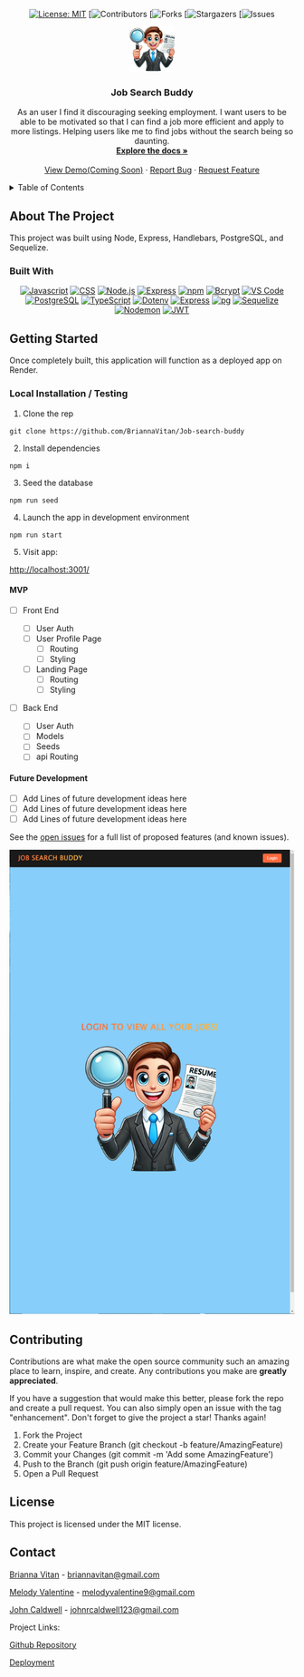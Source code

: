 <div align="center">


[![License: MIT](https://img.shields.io/badge/License-MIT-yellow.svg)](https://opensource.org/licenses/MIT)
[![Contributors](https://img.shields.io/github/contributors/404pandas/project-2-setup-guide.svg?style=plastic&logo=appveyor)
[![Forks](https://img.shields.io/github/forks/404pandas/project-2-setup-guide.svg?style=plastic&logo=appveyor)
[![Stargazers](https://img.shields.io/github/stars/404pandas/project-2-setup-guide.svg?style=plastic&logo=appveyor)
[![Issues](https://img.shields.io/github/issues/404pandas/project-2-setup-guide.svg?style=plastic&logo=appveyor)

</div>



<div align="center">
  <a href="https://github.com/BriannaVitan/Job-search-buddy">
  <!--  Correct this file path to a logo if you would like one; otherwise, delete this a href -->
    <img src="./client/src/assets/buddy.png" alt="Logo" width="80" height="80">
  </a>

<!--  Edit App name -->
  <h3 align="center">Job Search Buddy</h3>

  <p align="center">
  <!--  Edit App description -->
    As an user I find it discouraging seeking employment. 
I want users to be able to be motivated so that I can find a job more efficient and apply to more listings.
Helping users like me to find jobs without the search being so daunting. 
<!-- PROJECT LOGO -->
<br />
    <a href="https://github.com/BriannaVitan/Job-search-buddy"><strong>Explore the docs »</strong></a>
    <br />
    <br />
    <!-- Edit deployment link -->
    <a href="">View Demo(Coming Soon)</a>
    ·
    <a href="https://github.com/BriannaVitan/Job-search-buddy/issues">Report Bug</a>
    ·
    <a href="https://github.com/BriannaVitan/Job-search-buddy/issues">Request Feature</a>

  </p>
</div>

<!-- TABLE OF CONTENTS -->
<details>
  <summary>Table of Contents</summary>
  <ol>
    <li>
      <a href="#about-the-project">About The Project</a>
      <ul>
        <li><a href="#built-with">Built With</a></li>
      </ul>
    </li>
    <li>
      <a href="#getting-started">Getting Started</a>
      <ul>
        <li><a href="#installation">Installation</a></li>
      </ul>
    </li>
    <li><a href="#usage">Usage</a></li>
    <li><a href="#roadmap">Roadmap</a></li>
    <li><a href="#contributing">Contributing</a></li>
    <li><a href="#license">License</a></li>
    <li><a href="#contact">Contact</a></li>
    <li><a href="#acknowledgments">Acknowledgments</a></li>
  </ol>
</details>

<!-- ABOUT THE PROJECT -->

## About The Project

<!--  Add your screenshots or demo videos here -->
<!-- Add screenshots using the following format: -->
<!-- ![Screenshot alt description](directPathOfScreenshots) -->
<!-- Add video demos using the following format: -->
<!-- ![Video alt description](directPathOfVideos) -->

This project was built using Node, Express, Handlebars, PostgreSQL, and Sequelize.

### Built With

<div align="center">

<!--  Add any additional badges as needed. For more info, visit: https://github.com/404pandas/empty-resources/blob/main/assets/images/shields.md -->

[![Javascript](https://img.shields.io/badge/Language-JavaScript-ff0000?style=plastic&logo=JavaScript&logoWidth=10)](https://javascript.info/)
[![CSS](https://img.shields.io/badge/Language-CSS-ff8000?style=plastic&logo=CSS3&logoWidth=10)](https://developer.mozilla.org/en-US/docs/Web/CSS)
[![Node.js](https://img.shields.io/badge/Framework-Node.js-ffff00?style=plastic&logo=Node.js&logoWidth=10)](https://nodejs.org/en/)
[![Express](https://img.shields.io/badge/Framework-Express-80ff00?style=plastic&logo=Express&logoWidth=10)](https://expressjs.com/)
[![npm](https://img.shields.io/badge/Tool-npm-00ff00?style=plastic&logo=npm&logoWidth=10)](https://www.npmjs.com/)
[![Bcrypt](https://img.shields.io/badge/Package-Bcrypt-00ffff?style=plastic&logo=npm&logoWidth=10)](https://www.npmjs.com/package/bcrypt)
[![VS Code](https://img.shields.io/badge/IDE-VSCode-0000ff?style=plastic&logo=VisualStudioCode&logoWidth=10)](https://code.visualstudio.com/docs)
[![PostgreSQL](https://img.shields.io/badge/Database-PostgreSQL-8000ff?style=plastic&logo=PostgreSQL&logoWidth=10)](https://www.postgresql.org/docs/)
[![TypeScript](https://img.shields.io/badge/Language-TypeScript-007ACC?style=plastic&logo=typescript&logoWidth=10)](https://www.typescriptlang.org/)
[![Dotenv](https://img.shields.io/badge/Package-Dotenv-00b894?style=plastic&logo=npm&logoWidth=10)](https://www.npmjs.com/package/dotenv)
[![Express](https://img.shields.io/badge/Framework-Express-80ff00?style=plastic&logo=express&logoWidth=10)](https://expressjs.com/)
[![pg](https://img.shields.io/badge/Package-pg-0984e3?style=plastic&logo=postgresql&logoWidth=10)](https://www.npmjs.com/package/pg)
[![Sequelize](https://img.shields.io/badge/Package-Sequelize-6c5ce7?style=plastic&logo=sequelize&logoWidth=10)](https://sequelize.org/)
[![Nodemon](https://img.shields.io/badge/DevDependency-Nodemon-d63031?style=plastic&logo=nodemon&logoWidth=10)](https://www.npmjs.com/package/nodemon)
[![JWT](https://img.shields.io/badge/Package-JWT-000000?style=plastic&logo=jsonwebtokens&logoWidth=10)](https://jwt.io/)


</div>

<!-- GETTING STARTED -->

## Getting Started

Once completely built, this application will function as a deployed app on Render.

### Local Installation / Testing

1. Clone the rep

```
git clone https://github.com/BriannaVitan/Job-search-buddy
```

2. Install dependencies

```
npm i
```

3. Seed the database

```
npm run seed
```

4. Launch the app in development environment

```
npm run start
```

5. Visit app:

[http://localhost:3001/](http://localhost:3001/)

<!-- ROADMAP -->



#### MVP

<!-- This is a nested check-box that displays a nice checked or unchecked list on your Github repo to show your visitor's a quick road map! -->

- [ ] Front End

  - [ ] User Auth
  - [ ] User Profile Page
    - [ ] Routing
    - [ ] Styling
  - [ ] Landing Page
    - [ ] Routing
    - [ ] Styling

- [ ] Back End
  - [ ] User Auth
  - [ ] Models
  - [ ] Seeds
  - [ ] api Routing

#### Future Development

- [ ] Add Lines of future development ideas here
- [ ] Add Lines of future development ideas here
- [ ] Add Lines of future development ideas here

See the [open issues](https://github.com/BriannaVitan/Job-search-buddy/issues) for a full list of proposed features (and known issues).

  <img src="./job_search_buddy.PNG" alt="screenshot">

<!-- CONTRIBUTING -->

## Contributing

Contributions are what make the open source community such an amazing place to learn, inspire, and create. Any contributions you make are **greatly appreciated**.

If you have a suggestion that would make this better, please fork the repo and create a pull request. You can also simply open an issue with the tag "enhancement".
Don't forget to give the project a star! Thanks again!

1. Fork the Project
2. Create your Feature Branch (git checkout -b feature/AmazingFeature)
3. Commit your Changes (git commit -m 'Add some AmazingFeature')
4. Push to the Branch (git push origin feature/AmazingFeature)
5. Open a Pull Request

<!-- LICENSE -->

## License

This project is licensed under the MIT license.

<!-- CONTACT -->

## Contact

<!--  Add your name, portfolio link, and email if you would like here -->

[Brianna Vitan]() - briannavitan@gmail.com

[Melody Valentine]() - melodyvalentine9@gmail.com

[John Caldwell]() - johnrcaldwell123@gmail.com


Project Links:

[Github Repository](https://github.com/BriannaVitan/Job-search-buddy)

<!-- add your deployment link here -->

[Deployment](https://job-search-buddy.onrender.com)








